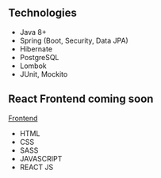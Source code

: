 ## Technologies

- Java 8+
- Spring (Boot, Security, Data JPA)
- Hibernate
- PostgreSQL
- Lombok
- JUnit, Mockito

## React Frontend coming soon

[Frontend](https://github.com/Merxibeaucoup/CONTACT_EMAIL_QUARTZ_SCHEDULER-FRONTEND)

- HTML
- CSS
- SASS
- JAVASCRIPT
- REACT JS
